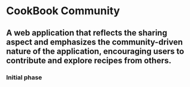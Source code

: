 # CookBook Community

## A web application that reflects the sharing aspect and emphasizes the community-driven nature of the application, encouraging users to contribute and explore recipes from others.

### Initial phase
